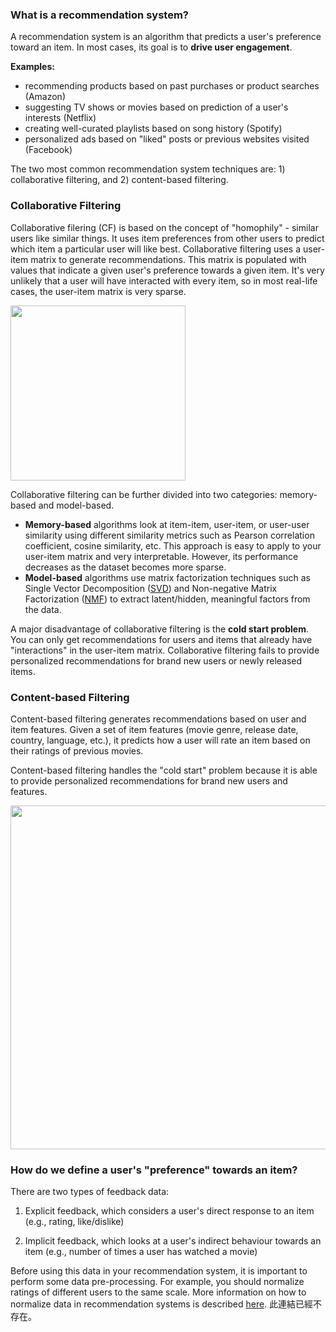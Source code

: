 ### What is a recommendation system?

A recommendation system is an algorithm that predicts a user's preference toward an item. In most cases, its goal is to **drive user engagement**.  

**Examples:**

- recommending products based on past purchases or product searches (Amazon)
- suggesting TV shows or movies based on prediction of a user's interests (Netflix)
- creating well-curated playlists based on song history (Spotify)
- personalized ads based on "liked" posts or previous websites visited (Facebook)

The two most common recommendation system techniques are: 1) collaborative filtering, and 2) content-based filtering.

### Collaborative Filtering 

Collaborative filering (CF) is based on the concept of "homophily" - similar users like similar things. It uses item preferences from other users to predict which item a particular user will like best. Collaborative filtering uses a user-item matrix to generate recommendations. This matrix is populated with values that indicate a given user's preference towards a given item. It's very unlikely that a user will have interacted with every item, so in most real-life cases, the user-item matrix is very sparse.


<img src="images/utility-matrix.png" width="280px">


Collaborative filtering can be further divided into two categories: memory-based and model-based.

- **Memory-based** algorithms look at item-item, user-item, or user-user similarity using different similarity metrics such as Pearson correlation coefficient, cosine similarity, etc. This approach is easy to apply to your user-item matrix and very interpretable. However, its performance decreases as the dataset becomes more sparse. 
- **Model-based** algorithms use matrix factorization techniques such as Single Vector Decomposition ([SVD](https://www.wikiwand.com/en/Singular-value_decomposition)) and Non-negative Matrix Factorization ([NMF](https://www.wikiwand.com/en/Non-negative_matrix_factorization)) to extract latent/hidden, meaningful factors from the data.

A major disadvantage of collaborative filtering is the **cold start problem**. You can only get recommendations for users and items that already have "interactions" in the user-item matrix. Collaborative filtering fails to provide personalized recommendations for brand new users or newly released items.


### Content-based Filtering

Content-based filtering generates recommendations based on user and item features. Given a set of item features (movie genre, release date, country, language, etc.), it predicts how a user will rate an item based on their ratings of previous movies. 

Content-based filtering handles the "cold start" problem because it is able to provide personalized recommendations for brand new users and features. 

<img src="images/cb-filtering.png" width="550px">


### How do we define a user's "preference" towards an item?

There are two types of feedback data:

1. Explicit feedback, which considers a user's direct response to an item (e.g., rating, like/dislike)

2. Implicit feedback, which looks at a user's indirect behaviour towards an item (e.g., number of times a user has watched a movie)

Before using this data in your recommendation system, it is important to perform some data pre-processing. For example, you should normalize ratings of different users to the same scale. More information on how to normalize data in recommendation systems is described [here](https://www.cs.purdue.edu/homes/lsi/sigir04-cf-norm.pdf). 此連結已經不存在。